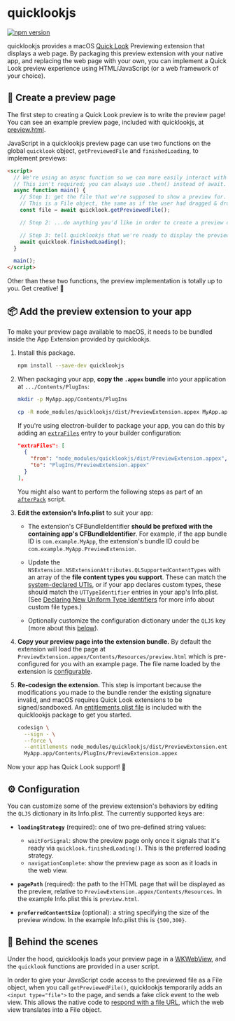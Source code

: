 # quicklookjs

[![npm version](https://img.shields.io/npm/v/quicklookjs)](https://www.npmjs.com/package/rosbag)

quicklookjs provides a macOS [Quick Look](https://developer.apple.com/documentation/quicklook) Previewing extension that displays a web page. By packaging this preview extension with your native app, and replacing the web page with your own, you can implement a Quick Look preview experience using HTML/JavaScript (or a web framework of your choice).

## 📝 Create a preview page

The first step to creating a Quick Look preview is to write the preview page! You can see an example preview page, included with quicklookjs, at [preview.html](PreviewExtension/preview.html).

JavaScript in a quicklookjs preview page can use two functions on the global `quicklook` object, `getPreviewedFile` and `finishedLoading`, to implement previews:

```html
<script>
  // We're using an async function so we can more easily interact with Promises returned by quicklookjs.
  // This isn't required; you can always use .then() instead of await.
  async function main() {
    // Step 1: get the file that we're supposed to show a preview for.
    // This is a File object, the same as if the user had dragged & dropped the file into your page.
    const file = await quicklook.getPreviewedFile();

    // Step 2: ...do anything you'd like in order to create a preview of the file!

    // Step 3: tell quicklookjs that we're ready to display the preview.
    await quicklook.finishedLoading();
  }

  main();
</script>
```

Other than these two functions, the preview implementation is totally up to you. Get creative! 🎨

## 📦 Add the preview extension to your app

To make your preview page available to macOS, it needs to be bundled inside the App Extension provided by quicklookjs.

1. Install this package.

   ```sh
   npm install --save-dev quicklookjs
   ```

1. When packaging your app, **copy the `.appex` bundle** into your application at `.../Contents/PlugIns`:

   ```sh
   mkdir -p MyApp.app/Contents/PlugIns

   cp -R node_modules/quicklookjs/dist/PreviewExtension.appex MyApp.app/Contents/PlugIns/PreviewExtension.appex
   ```

   If you're using electron-builder to package your app, you can do this by adding an [`extraFiles`](https://www.electron.build/configuration/contents#extrafiles) entry to your builder configuration:

   ```json
   "extraFiles": [
     {
       "from": "node_modules/quicklookjs/dist/PreviewExtension.appex",
       "to": "PlugIns/PreviewExtension.appex"
     }
   ],
   ```

   You might also want to perform the following steps as part of an [`afterPack`](https://www.electron.build/configuration/configuration#afterpack) script.

1. **Edit the extension's Info.plist** to suit your app:

   - The extension's CFBundleIdentifier **should be prefixed with the containing app's CFBundleIdentifier**. For example, if the app bundle ID is `com.example.MyApp`, the extension's bundle ID could be `com.example.MyApp.PreviewExtension`.

   - Update the `NSExtension.NSExtensionAttributes.QLSupportedContentTypes` with an array of the **file content types you support**. These can match the [system-declared UTIs](https://developer.apple.com/library/archive/documentation/Miscellaneous/Reference/UTIRef/Articles/System-DeclaredUniformTypeIdentifiers.html#//apple_ref/doc/uid/TP40009259-SW1), or if your app declares custom types, these should match the `UTTypeIdentifier` entries in your app's Info.plist. (See [Declaring New Uniform Type Identifiers](https://developer.apple.com/library/archive/documentation/FileManagement/Conceptual/understanding_utis/understand_utis_declare/understand_utis_declare.html) for more info about custom file types.)

   - Optionally customize the configuration dictionary under the `QLJS` key (more about this [below](#⚙️-configuration)).

1. **Copy your preview page into the extension bundle.** By default the extension will load the page at `PreviewExtension.appex/Contents/Resources/preview.html` which is pre-configured for you with an example page. The file name loaded by the extension is [configurable](#⚙️-configuration).

1. **Re-codesign the extension.** This step is important because the modifications you made to the bundle render the existing signature invalid, and macOS requires Quick Look extensions to be signed/sandboxed. An [entitlements plist file](https://developer.apple.com/documentation/security/app_sandbox) is included with the quicklookjs package to get you started.

   ```sh
   codesign \
     --sign - \
     --force \
     --entitlements node_modules/quicklookjs/dist/PreviewExtension.entitlements \
     MyApp.app/Contents/PlugIns/PreviewExtension.appex
   ```

Now your app has Quick Look support! 🎉

## ⚙️ Configuration

You can customize some of the preview extension's behaviors by editing the `QLJS` dictionary in its Info.plist. The currently supported keys are:

- **`loadingStrategy`** (required): one of two pre-defined string values:

  - `waitForSignal`: show the preview page only once it signals that it's ready via `quicklook.finishedLoading()`. This is the preferred loading strategy.
  - `navigationComplete`: show the preview page as soon as it loads in the web view.

- **`pagePath`** (required): the path to the HTML page that will be displayed as the preview, relative to `PreviewExtension.appex/Contents/Resources`. In the example Info.plist this is `preview.html`.

- **`preferredContentSize`** (optional): a string specifying the size of the preview window. In the example Info.plist this is `{500,300}`.

## 🧠 Behind the scenes

Under the hood, quicklookjs loads your preview page in a [WKWebView](https://developer.apple.com/documentation/webkit/wkwebview), and the `quicklook` functions are provided in a user script.

In order to give your JavaScript code access to the previewed file as a File object, when you call `getPreviewedFile()`, quicklookjs temporarily adds an `<input type="file">` to the page, and sends a fake click event to the web view. This allows the native code to [respond with a file URL](https://developer.apple.com/documentation/webkit/wkuidelegate/1641952-webview), which the web view translates into a File object.
